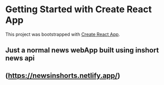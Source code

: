 # Getting Started with Create React App

This project was bootstrapped with [Create React App](https://github.com/facebook/create-react-app).
## Just a normal news webApp built using inshort news api
## (https://newsinshorts.netlify.app/)

